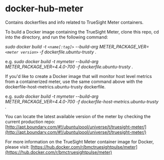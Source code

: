 # docker-hub-meter
Contains dockerfiles and info related to TrueSight Meter containers.

To build a Docker image containing the TrueSight Meter, clone this repo, cd into the directory, and run the following command:

*sudo docker build -t `<name[:tag]>` --build-arg METER_PACKAGE_VER=`<meter version>` -f dockerfile.ubuntu-trusty .*

e.g.  *sudo docker build -t mymeter --build-arg METER_PACKAGE_VER=4.4.0-700 -f dockerfile.ubuntu-trusty .*

If you'd like to create a Docker image that will monitor host level metrics from a containerized meter, use the same command above with the dockerfile-host-metrics.ubuntu-trusty dockerfile.

e.g.  *sudo docker build -t mymeter --build-arg METER_PACKAGE_VER=4.4.0-700 -f dockerfile-host-metrics.ubuntu-trusty .*

You can locate the latest available version of the meter by checking the current production repo: [http://apt.boundary.com/#!/ubuntu/pool/universe/t/truesight-meter/](http://apt.boundary.com/#!/ubuntu/pool/universe/t/truesight-meter/)

For more information on the TrueSight Meter container image for Docker, please visit: [https://hub.docker.com/r/bmctruesightpulse/meter](https://hub.docker.com/r/bmctruesightpulse/meter)

